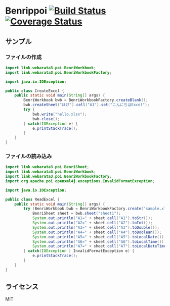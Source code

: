 # Benrippoi [![Build Status](https://travis-ci.org/webarata3/benrippoi.svg?branch=master)](https://travis-ci.org/webarata3/benrippoi) [![Coverage Status](https://coveralls.io/repos/github/webarata3/benrippoi/badge.svg?branch=master)](https://coveralls.io/github/webarata3/benrippoi?branch=master)


## サンプル

### ファイルの作成

```java
import link.webarata3.poi.BenriWorkbook;
import link.webarata3.poi.BenriWorkbookFactory;

import java.io.IOException;

public class CreateExcel {
    public static void main(String[] args) {
        BenriWorkbook bwb = BenriWorkbookFactory.createBlank();
        bwb.createSheet("ほげ").cell("A1").set("こんにちはExcel");
        try {
            bwb.write("hello.xlsx");
            bwb.close();
        } catch(IOException e) {
            e.printStackTrace();
        }
    }
}

```

### ファイルの読み込み

```java
import link.webarata3.poi.BenriSheet;
import link.webarata3.poi.BenriWorkbook;
import link.webarata3.poi.BenriWorkbookFactory;
import org.apache.poi.openxml4j.exceptions.InvalidFormatException;

import java.io.IOException;

public class ReadExcel {
    public static void main(String[] args) {
        try (BenriWorkbook bwb = BenriWorkbookFactory.create("sample.xlsx")) {
            BenriSheet sheet = bwb.sheet("sheet1");
            System.out.println("A1=" + sheet.cell("A1").toStr());
            System.out.println("A2=" + sheet.cell("A2").toInt());
            System.out.println("A3=" + sheet.cell("A3").toDouble());
            System.out.println("A4=" + sheet.cell("A4").toBoolean());
            System.out.println("A5=" + sheet.cell("A5").toLocalDate());
            System.out.println("A6=" + sheet.cell("A6").toLocalTime());
            System.out.println("A7=" + sheet.cell("A7").toLocalDateTime());
        } catch(IOException | InvalidFormatException e) {
            e.printStackTrace();
        }
    }
}
```

## ライセンス
MIT
